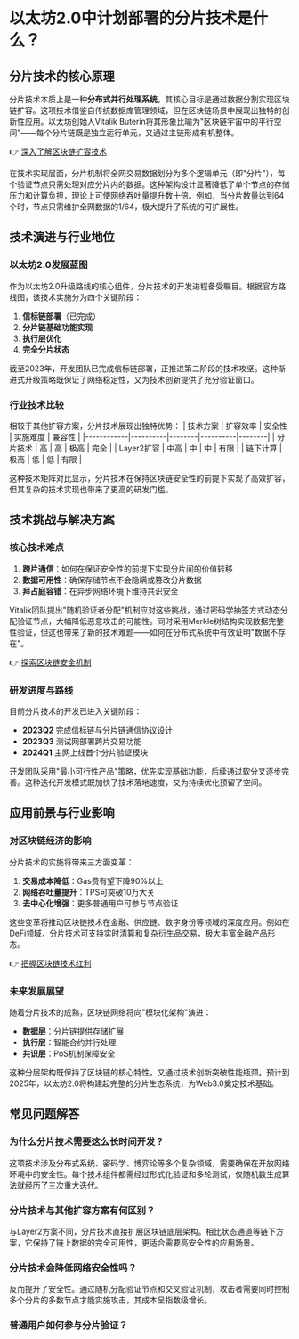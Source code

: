 # 以太坊2.0中计划部署的分片技术是什么？

## 分片技术的核心原理

分片技术本质上是一种**分布式并行处理系统**，其核心目标是通过数据分割实现区块链扩容。这项技术借鉴自传统数据库管理领域，但在区块链场景中展现出独特的创新性应用。以太坊创始人Vitalik Buterin将其形象比喻为"区块链宇宙中的平行空间"——每个分片链既是独立运行单元，又通过主链形成有机整体。

👉 [深入了解区块链扩容技术](https://bit.ly/okx_welcome)

在技术实现层面，分片机制将全网交易数据划分为多个逻辑单元（即"分片"），每个验证节点只需处理对应分片内的数据。这种架构设计显著降低了单个节点的存储压力和计算负担，理论上可使网络吞吐量提升数十倍。例如，当分片数量达到64个时，节点只需维护全网数据的1/64，极大提升了系统的可扩展性。

## 技术演进与行业地位

### 以太坊2.0发展蓝图
作为以太坊2.0升级路线的核心组件，分片技术的开发进程备受瞩目。根据官方路线图，该技术实施分为四个关键阶段：
1. **信标链部署**（已完成）
2. **分片链基础功能实现**
3. **执行层优化**
4. **完全分片状态**

截至2023年，开发团队已完成信标链部署，正推进第二阶段的技术攻坚。这种渐进式升级策略既保证了网络稳定性，又为技术创新提供了充分验证窗口。

### 行业技术比较
相较于其他扩容方案，分片技术展现出独特优势：
| 技术方案   | 扩容效率 | 安全性 | 实施难度 | 兼容性 |
|------------|----------|--------|----------|--------|
| 分片技术   | 高       | 高     | 极高     | 完全   |
| Layer2扩容 | 中高     | 中     | 中       | 有限   |
| 链下计算   | 极高     | 低     | 低       | 有限   |

这种技术矩阵对比显示，分片技术在保持区块链安全性的前提下实现了高效扩容，但其复杂的技术实现也带来了更高的研发门槛。

## 技术挑战与解决方案

### 核心技术难点
1. **跨片通信**：如何在保证安全性的前提下实现分片间的价值转移
2. **数据可用性**：确保存储节点不会隐瞒或篡改分片数据
3. **拜占庭容错**：在异步网络环境下维持共识安全

Vitalik团队提出"随机验证者分配"机制应对这些挑战，通过密码学抽签方式动态分配验证节点，大幅降低恶意攻击的可能性。同时采用Merkle树结构实现数据完整性验证，但这也带来了新的技术难题——如何在分布式系统中有效证明"数据不存在"。

👉 [探索区块链安全机制](https://bit.ly/okx_welcome)

### 研发进度与路线
目前分片技术的开发已进入关键阶段：
- **2023Q2** 完成信标链与分片链通信协议设计
- **2023Q3** 测试网部署跨片交易功能
- **2024Q1** 主网上线首个分片验证模块

开发团队采用"最小可行性产品"策略，优先实现基础功能，后续通过软分叉逐步完善。这种迭代开发模式既加快了技术落地速度，又为持续优化预留了空间。

## 应用前景与行业影响

### 对区块链经济的影响
分片技术的实施将带来三方面变革：
1. **交易成本降低**：Gas费有望下降90%以上
2. **网络吞吐量提升**：TPS可突破10万大关
3. **去中心化增强**：更多普通用户可参与节点验证

这些变革将推动区块链技术在金融、供应链、数字身份等领域的深度应用。例如在DeFi领域，分片技术可支持实时清算和复杂衍生品交易，极大丰富金融产品形态。

👉 [把握区块链技术红利](https://bit.ly/okx_welcome)

### 未来发展展望
随着分片技术的成熟，区块链网络将向"模块化架构"演进：
- **数据层**：分片链提供存储扩展
- **执行层**：智能合约并行处理
- **共识层**：PoS机制保障安全

这种分层架构既保持了区块链的核心特性，又通过技术创新突破性能瓶颈。预计到2025年，以太坊2.0将构建起完整的分片生态系统，为Web3.0奠定技术基础。

## 常见问题解答

### 为什么分片技术需要这么长时间开发？
这项技术涉及分布式系统、密码学、博弈论等多个复杂领域，需要确保在开放网络环境中的安全性。每个技术组件都需经过形式化验证和多轮测试，仅随机数生成算法就经历了三次重大迭代。

### 分片技术与其他扩容方案有何区别？
与Layer2方案不同，分片技术直接扩展区块链底层架构。相比状态通道等链下方案，它保持了链上数据的完全可用性，更适合需要高安全性的应用场景。

### 分片技术会降低网络安全性吗？
反而提升了安全性。通过随机分配验证节点和交叉验证机制，攻击者需要同时控制多个分片的多数节点才能实施攻击，其成本呈指数级增长。

### 普通用户如何参与分片验证？